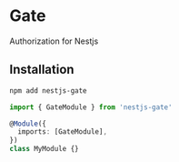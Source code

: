 # Gate

Authorization for Nestjs

## Installation

```bash
npm add nestjs-gate
```

```ts
import { GateModule } from 'nestjs-gate'

@Module({
  imports: [GateModule],
})
class MyModule {}
```
